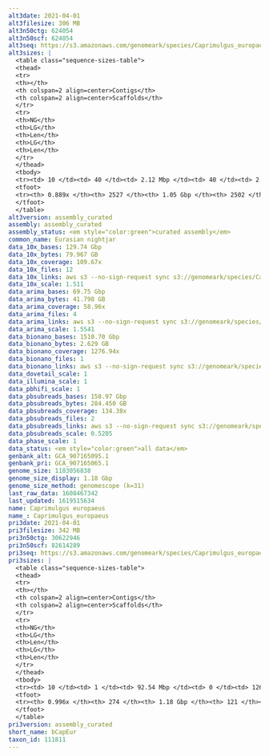 ```yaml
---
alt3date: 2021-04-01
alt3filesize: 306 MB
alt3n50ctg: 624054
alt3n50scf: 624054
alt3seq: https://s3.amazonaws.com/genomeark/species/Caprimulgus_europaeus/bCapEur3/assembly_curated/bCapEur3.alt.cur.20210401.fasta.gz
alt3sizes: |
  <table class="sequence-sizes-table">
  <thead>
  <tr>
  <th></th>
  <th colspan=2 align=center>Contigs</th>
  <th colspan=2 align=center>Scaffolds</th>
  </tr>
  <tr>
  <th>NG</th>
  <th>LG</th>
  <th>Len</th>
  <th>LG</th>
  <th>Len</th>
  </tr>
  </thead>
  <tbody>
  <tr><td> 10 </td><td> 40 </td><td> 2.12 Mbp </td><td> 40 </td><td> 2.12 Mbp </td></tr>  <tr><td> 20 </td><td> 107 </td><td> 1.50 Mbp </td><td> 107 </td><td> 1.50 Mbp </td></tr>  <tr><td> 30 </td><td> 199 </td><td> 1.15 Mbp </td><td> 199 </td><td> 1.15 Mbp </td></tr>  <tr><td> 40 </td><td> 317 </td><td> 0.87 Mbp </td><td> 317 </td><td> 0.87 Mbp </td></tr>  <tr style="background-color:#cccccc;"><td> 50 </td><td> 478 </td><td> 0.62 Mbp </td><td> 478 </td><td> 0.62 Mbp </td></tr>  <tr><td> 60 </td><td> 698 </td><td> 0.47 Mbp </td><td> 698 </td><td> 0.47 Mbp </td></tr>  <tr><td> 70 </td><td> 999 </td><td> 0.32 Mbp </td><td> 999 </td><td> 0.32 Mbp </td></tr>  <tr><td> 80 </td><td> 1464 </td><td> 0.20 Mbp </td><td> 1464 </td><td> 0.20 Mbp </td></tr>  <tr><td> 90 </td><td> - </td><td> - </td><td> - </td><td> - </td></tr>  <tr><td> 100 </td><td> - </td><td> - </td><td> - </td><td> - </td></tr>  </tbody>
  <tfoot>
  <tr><th> 0.889x </th><th> 2527 </th><th> 1.05 Gbp </th><th> 2502 </th><th> 1.05 Gbp </th></tr>
  </tfoot>
  </table>
alt3version: assembly_curated
assembly: assembly_curated
assembly_status: <em style="color:green">curated assembly</em>
common_name: Eurasian nightjar
data_10x_bases: 129.74 Gbp
data_10x_bytes: 79.967 GB
data_10x_coverage: 109.67x
data_10x_files: 12
data_10x_links: aws s3 --no-sign-request sync s3://genomeark/species/Caprimulgus_europaeus/bCapEur3/genomic_data/10x/ .<br>
data_10x_scale: 1.511
data_arima_bases: 69.75 Gbp
data_arima_bytes: 41.798 GB
data_arima_coverage: 58.96x
data_arima_files: 4
data_arima_links: aws s3 --no-sign-request sync s3://genomeark/species/Caprimulgus_europaeus/bCapEur3/genomic_data/arima/ .<br>
data_arima_scale: 1.5541
data_bionano_bases: 1510.70 Gbp
data_bionano_bytes: 2.629 GB
data_bionano_coverage: 1276.94x
data_bionano_files: 1
data_bionano_links: aws s3 --no-sign-request sync s3://genomeark/species/Caprimulgus_europaeus/bCapEur3/genomic_data/bionano/ .<br>
data_dovetail_scale: 1
data_illumina_scale: 1
data_pbhifi_scale: 1
data_pbsubreads_bases: 158.97 Gbp
data_pbsubreads_bytes: 284.450 GB
data_pbsubreads_coverage: 134.38x
data_pbsubreads_files: 2
data_pbsubreads_links: aws s3 --no-sign-request sync s3://genomeark/species/Caprimulgus_europaeus/bCapEur3/genomic_data/pacbio/ . --exclude "*ccs*bam*"<br>
data_pbsubreads_scale: 0.5205
data_phase_scale: 1
data_status: <em style="color:green">all data</em>
genbank_alt: GCA_907165095.1
genbank_pri: GCA_907165065.1
genome_size: 1183056838
genome_size_display: 1.18 Gbp
genome_size_method: genomescope (k=31)
last_raw_data: 1608467342
last_updated: 1619515634
name: Caprimulgus europaeus
name_: Caprimulgus_europaeus
pri3date: 2021-04-01
pri3filesize: 342 MB
pri3n50ctg: 30622946
pri3n50scf: 82614289
pri3seq: https://s3.amazonaws.com/genomeark/species/Caprimulgus_europaeus/bCapEur3/assembly_curated/bCapEur3.pri.cur.20210401.fasta.gz
pri3sizes: |
  <table class="sequence-sizes-table">
  <thead>
  <tr>
  <th></th>
  <th colspan=2 align=center>Contigs</th>
  <th colspan=2 align=center>Scaffolds</th>
  </tr>
  <tr>
  <th>NG</th>
  <th>LG</th>
  <th>Len</th>
  <th>LG</th>
  <th>Len</th>
  </tr>
  </thead>
  <tbody>
  <tr><td> 10 </td><td> 1 </td><td> 92.54 Mbp </td><td> 0 </td><td> 126.32 Mbp </td></tr>  <tr><td> 20 </td><td> 2 </td><td> 64.62 Mbp </td><td> 1 </td><td> 125.37 Mbp </td></tr>  <tr><td> 30 </td><td> 4 </td><td> 58.89 Mbp </td><td> 3 </td><td> 83.32 Mbp </td></tr>  <tr><td> 40 </td><td> 7 </td><td> 43.91 Mbp </td><td> 4 </td><td> 82.63 Mbp </td></tr>  <tr style="background-color:#cccccc;"><td> 50 </td><td> 10 </td><td style="background-color:#88ff88;"> 30.62 Mbp </td><td> 5 </td><td style="background-color:#88ff88;"> 82.61 Mbp </td></tr>  <tr><td> 60 </td><td> 14 </td><td> 25.73 Mbp </td><td> 7 </td><td> 60.47 Mbp </td></tr>  <tr><td> 70 </td><td> 19 </td><td> 17.93 Mbp </td><td> 10 </td><td> 43.00 Mbp </td></tr>  <tr><td> 80 </td><td> 28 </td><td> 10.47 Mbp </td><td> 13 </td><td> 22.81 Mbp </td></tr>  <tr><td> 90 </td><td> 46 </td><td> 4.18 Mbp </td><td> 19 </td><td> 15.70 Mbp </td></tr>  <tr><td> 100 </td><td> - </td><td> - </td><td> - </td><td> - </td></tr>  </tbody>
  <tfoot>
  <tr><th> 0.996x </th><th> 274 </th><th> 1.18 Gbp </th><th> 121 </th><th> 1.18 Gbp </th></tr>
  </tfoot>
  </table>
pri3version: assembly_curated
short_name: bCapEur
taxon_id: 111811
---
```

